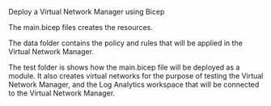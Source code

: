 Deploy a Virtual Network Manager using Bicep

The main.bicep files creates the resources.

The data folder contains the policy and rules that will be applied in the Virtual Network Manager.

The test folder is shows how the main.bicep file will be deployed as a module. It also creates virtual networks for the purpose of testing the Virtual Network Manager, and the Log Analytics workspace that will be connected to the Virtual Network Manager.
